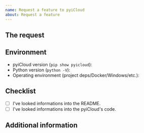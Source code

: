 ```yaml
---
name: Request a feature to pyiCloud
about: Request a feature
---
```

<!-- READ THIS FIRST:
  Make sure you are running the latest version of pyiCloud before requesting a feature: https://github.com/timlaing/pyicloud/releases
-->
## The request
<!--
  Describe the request you are wondering here to communicate to the maintainers.
  Tell us what you are trying to do and why you can't now.
-->


## Environment
<!--
  Provide details about the versions you are using, which helps us to find a quicker way to help you.
-->

- pyiCloud version (`pip show pyicloud`):
- Python version (`python -V`):
- Operating environment (project deps/Docker/Windows/etc.):

## Checklist
<!--
  Put an `x` in the boxes that apply.
  You can also fill these out after creating the support request via the UI.
-->

- [ ] I've looked informations into the README.
- [ ] I've looked informations into the pyiCloud's code.

## Additional information
